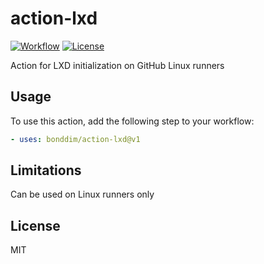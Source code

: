 # action-lxd
[![Workflow](https://github.com/bonddim/action-lxd/workflows/Test/badge.svg)](https://github.com/bonddim/action-lxd/actions)
[![License](https://img.shields.io/github/license/bonddim/action-lxd)](https://github.com/bonddim/action-lxd/blob/main/LICENSE)

Action for LXD initialization on GitHub Linux runners

## Usage

To use this action, add the following step to your workflow:

```yml
- uses: bonddim/action-lxd@v1
```
## Limitations
Can be used on Linux runners only

## License
MIT
